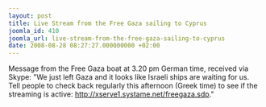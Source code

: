 ```yaml
---
layout: post
title: Live Stream from the Free Gaza sailing to Cyprus
joomla_id: 410
joomla_url: live-stream-from-the-free-gaza-sailing-to-cyprus
date: 2008-08-28 08:27:27.000000000 +02:00
---
```

<p>Message from the Free Gaza boat at 3.20 pm German time, received via Skype: &quot;We just left Gaza and it looks like Israeli ships are waiting for us. Tell people to check back regularly this afternoon (Greek time) to see if the streaming is active: <a href="http://xserve1.systame.net/freegaza.sdp" target="_blank">http://xserve1.systame.net/freegaza.sdp</a>.&quot;&nbsp; </p><p><a href=""></a></p>

